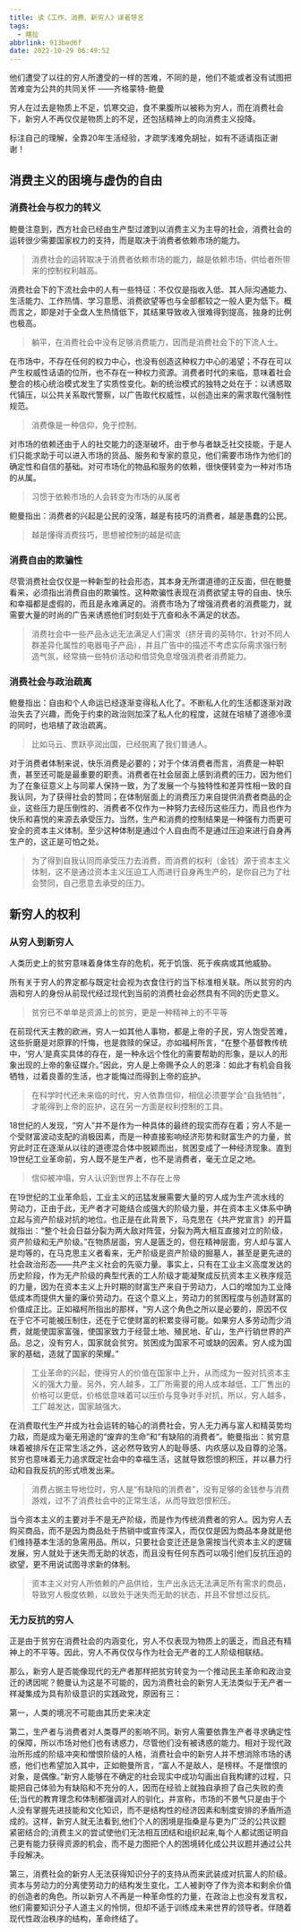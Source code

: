 ```yaml
---
title: 读《工作、消费、新穷人》译者导言
tags:
  - 瞎扯
abbrlink: 913bed6f
date: 2022-10-29 06:49:52
---
```


他们遭受了以往的穷人所遭受的一样的苦难，不同的是，他们不能或者没有试图把苦难变为公共的共同关怀	——齐格蒙特-鲍曼



穷人在过去是物质上不足，饥寒交迫，食不果腹所以被称为穷人，而在消费社会下，新穷人不再仅仅是物质上的不足，还包括精神上的向消费主义投降。

标注自己的理解，全靠20年生活经验，才疏学浅难免胡扯，如有不适请指正谢谢！



## 消费主义的困境与虚伪的自由

### 消费社会与权力的转义

鲍曼注意到，西方社会已经由生产型过渡到以消费主义为主导的社会，消费社会的运转很少需要国家权力的支持，而是取决于消费者依赖市场的能力。

> 消费社会的运转取决于消费者依赖市场的能力，越是依赖市场，供给者所带来的控制权利越高。

消费社会下的下流社会中的人有一些特征：不仅仅是指收入低、其人际沟通能力、生活能力、工作热情、学习意愿、消费欲望等也与全部都较之一般人更为低下。概而言之，即是对于全盘人生热情低下，其结果导致收入很难得到提高，独身的比例也极高。

> 躺平，在消费社会中没有足够消费能力，因而是消费社会下的下流人士。

在市场中，不存在任何的权力中心，也没有创造这种权力中心的渴望；不存在可以产生权威性话语的位所，也不存在一种权力资源。消费者时代的来临，意味着社会整合的核心统治模式发生了实质性变化。新的统治模式的独特之处在于：以诱惑取代镇压，以公共关系取代警察，以广告取代权威性，以创造出来的需求取代强制性规范。

> 消费像是一种信仰，免于控制。

对市场的依赖还由于人的社交能力的逐渐破坏。由于参与者缺乏社交技能，于是人们只能求助于可以进入市场的货品、服务和专家的意见，他们需要市场作为他们的确定性和自信的基础。对可市场化的物品和服务的依赖，很快便转变为一种对市场的从属。

> 习惯于依赖市场的人会转变为市场的从属者

鲍曼指出：消费者的兴起是公民的没落，越是有技巧的消费者，越是愚蠢的公民。

> 越是懂得消费技巧，思想被控制的越是彻底

### 消费自由的欺骗性

尽管消费社会仅仅是一种新型的社会形态，其本身无所谓道德的正反面，但在鲍曼看来，必须指出消费自由的欺骗性。这种欺骗性表现在消费欲望主导的自由、快乐和幸福都是虚假的，而且是永难满足的。消费市场为了增强消费者的消费能力，就需要大量的时尚的广告来诱惑他们时刻处于亢奋和永不满足的状态。

> 消费社会中一些产品永远无法满足人们需求（挤牙膏的英特尔，针对不同人群差异化属性的电器电子产品），并且广告中的描述不考虑实际需求强行制造气氛，经常搞一些特价活动和借贷免息增强消费者消费能力。



### 消费社会与政治疏离

鲍曼指出：自由和个人命运已经逐渐变得私人化了。不断私人化的生活都逐渐对政治失去了兴趣，而免于约束的政治则加深了私人化的程度，这就在培植了道德冷漠的同时，也培植了政治疏离。

> 比如马云、贾跃亭润出国，已经脱离了我们普通人。

对于消费者体制来说，快乐消费是必要的；对于个体消费者而言，消费是一种职责，甚至还可能是最重要的职责。消费者在社会层面上感到消费的压力，因为他们为了在象征意义上与同辈人保持一致，为了发展一个与独特性和差异性相一致的自我认同，为了获得社会的赞同；在体制层面上的消费压力来自提供消费者商品的企业，这些压力是压倒性的、消费者不仅作为一种努力去经历这些压力，而且也作为快乐和喜悦的来源去承受压力。当然，生产和消费的控制结果是一种强有力而更可安全的资本主义体制。至少这种体制是通过个人自由而不是通过压迫来进行自身再生产的，这正是可怕之处。

> 为了得到自我认同而承受压力去消费，而消费的权利（金钱）源于资本主义体制，这不是通过资本主义压迫工人而进行自身再生产的，是你自己为了社会赞同，自己愿意去承受的压力。

## 新穷人的权利

### 从穷人到新穷人

人类历史上的贫穷意味着身体生存的危机，死于饥饿、死于疾病或其他威胁。

所有关于穷人的界定都与既定社会视为衣食住行的当下标准相关联。所以贫穷的内涵和穷人的身份从前现代经过现代到当前的消费社会必然具有不同的历史意义。

> 贫穷已不单单是资源上的贫穷，更是一种精神上的不平等

在前现代天主教的欧洲，穷人一如其他人事物，都是上帝的子民，穷人饱受苦难，这些折磨是对原罪的忏悔，也是救赎的保证。亦如福柯所言，“在整个基督教传统中，‘穷人’是真实具体的存在，是一种永远个性化的需要帮助的形象，是以人的形象出现的上帝的象征媒介。”因此，穷人是上帝赐予众人的恩泽：如此才有机会自我牺牲，过着良善的生活，也才能悔过而得到上帝的庇护。

> 在科学时代还未来临的时代，穷人依靠信仰，相信必须要学会“自我牺牲”，才能得到上帝的庇护，这在另一方面是权利控制的工具。

18世纪的人发现，“穷人”并不是作为一种具体的最终的现实而存在着；穷人不是一个受财富波动支配的消极因素，而是一种直接影响经济形势和财富生产的力量，贫穷此时正在逐渐从以往的道德混合体中脱颖而出，贫困变成了一种经济现象。直到19世纪工业革命前，穷人既不是生产者，也不是消费者，毫无立足之地。

> 信仰被冲塌，穷人认识到世界上不存在上帝

在19世纪的工业革命后，工业主义的迅猛发展需要大量的穷人成为生产流水线的劳动力，正由于此，无产者才可能结合成强大的阶级力量，并在资本主义体系中确立起与资产阶级对抗的地位。也正是在此背景下，马克思在《共产党宣言》的开篇就指出：“整个社会日益分裂为两大敌对阵营，分裂为两大相互直接对立的阶级，资产阶级和无产阶级。”在物质层面，穷人是匮乏的，但在精神层面，穷人却与富人是均等的，在马克思主义者看来，无产阶级是资产阶级的掘墓人，甚至是更先进的社会政治形态——共产主义社会的先驱力量。事实上，只有在工业主义高度发达的历史阶段，作为无产阶级的典型代表的工人阶级才能凝聚成反抗资本主义秩序规范的力量，因为在资本主义上升时期的财富生产来自于劳动力，人口的增加为工业降低成本而提供大量的廉价劳动力。在这个意义上，劳动力的贫困程度与创造财富的价值成正比。正如福柯所指出的那样，“穷人这个角色之所以是必要的，原因不仅在于它不可能被压制住，还在于它使财富的积累变得可能。如果穷人多劳动而少消费，就能使国家富强，使国家致力于经营土地、殖民地、矿山，生产行销世界的产品。总之，没有穷人，国家就会贫穷。贫困成为国家不可或缺的因素。穷人成为国家的基础，造就了国家的荣耀。”

> 工业革命的兴起，使得穷人的价值在国家中上升，从而成为一股对抗资本主义的强大力量。另外，穷人越多，工厂所需要的用人成本越低，工厂售出的价格可以更低，价格低意味着可以压价与竞争对手对抗，所以，穷人越多，工厂越发达，国家越强大。

在消费取代生产并成为社会运转的轴心的消费社会，穷人无力再与富人和精英势均力敌，而是成为毫无用途的“废弃的生命”和”有缺陷的消费者“。鲍曼指出：贫穷意味着被排斥在正常生活之外，这必然导致穷人的耻辱感、内疚感以及自尊的沦落。贫穷也意味着无力追求既定社会中的幸福生活，这就导致怨恨的积压，并以暴力行动和自我反抗的形式喷发出来。

> 消费占据主导地位时，穷人是“有缺陷的消费者”，没有足够的金钱参与消费游戏，过不了消费社会中的正常生活，从而导致怨恨积压。

当今资本主义的主要对手不是无产阶级，而是作为传统消费者的穷人。因为穷人去购买商品，而不是因为商品处于热销中或宣传深入，而仅仅是因为商品本身就是他们维持基本生活的急需用品。所以，只要社会变迁还是急需按当代资本主义的逻辑发展，穷人就处于迷失而无助的状态，而且没有任何东西可以吸引他们反抗压迫的欲望，更不用说试图寻求新的体制。

> 资本主义对穷人所依赖的产品供给，生产出永远无法满足所有需求的商品，导致穷人极度依赖，以致处于迷失而无助的状态，并且不曾想过反抗。

### 无力反抗的穷人

正是由于贫穷在消费社会的内涵变化，穷人不仅表现为物质上的匮乏，而且还有精神上的不平等。因此，穷人不再仅仅与作为社会无产者的工人阶级相联结。

那么，新穷人是否能像现代的无产者那样把贫穷转变为一个推动民主革命和政治变迁的诱因呢？鲍曼认为这是不可能的，因为消费社会的新穷人无法类似于无产者一样凝集成为具有阶级意识的实践政党，原因有三：

第一，人类的境况不可能由其历史来决定

第二，生产者与消费者对人类尊严的影响不同。新穷人需要依靠生产者寻求确定性的保障，所以市场对他们也有诱惑力，尽管他们没有被诱惑的能力。相对于现代政治所形成的阶级冲突和憎恨阶级的人格，消费社会中的新穷人并不想消除市场的诱惑，他们也希望加入其中，正如鲍曼所言，“富人不是敌人，是榜样。不是憎恨的对象，是偶像。”新穷人能够在不确定的社会现实中成功勾画出自我构建的过程，只能把自己体验为有缺陷和不充分的人，因而在经验上就独自承担了自己失败的责任;当代的教育理念和体制都强调对人的驯化，并宣称，市场的不景气只是由于个人没有掌握先进技能和文化知识，而不是结构性的经济因素和制度安排的矛盾所造成的。这样，新穷人就无法看到,他们个人的困境是指桑是与更为广泛的公共议题紧密结合的;消费主义的尝试使他们无法相互团结和组织起来,每个人都试图证明自己更有能力获得资源的机会，而不是力图把个人的困境转化成公共议题并通过公共手段解决。

第三，消费社会的新穷人无法获得知识分子的支持从而来武装成对抗富人的阶级。资本与劳动力的分离使劳动力的结构发生变化，工人被剥夺了作为资本和剩余价值的创造者的角色。所以新穷人不再是一种革命性的力量，在政治上也没有发言权，他们需要知识分子人道主义的怜悯，但却不适于训练成未来世界的领导者。伴随着现代性政治秩序的结构，革命终结了。
